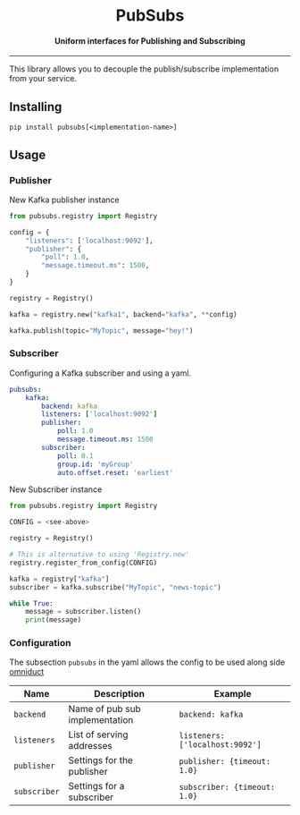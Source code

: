 <h1 align='center'>
    PubSubs
</h1>

<h4 align='center'>
    Uniform interfaces for Publishing and Subscribing
</h4>

---

This library allows you to decouple the publish/subscribe implementation
from your service.

## Installing

```
pip install pubsubs[<implementation-name>]
```

## Usage

### Publisher

New Kafka publisher instance

```python
from pubsubs.registry import Registry

config = {
    "listeners": ['localhost:9092'],
    "publisher": {
        "poll": 1.0,
        "message.timeout.ms": 1500,
    }
}

registry = Registry()

kafka = registry.new("kafka1", backend="kafka", **config)

kafka.publish(topic="MyTopic", message="hey!")
```

### Subscriber

Configuring a Kafka subscriber and using a yaml.

```yaml
pubsubs:
    kafka:
        backend: kafka
        listeners: ['localhost:9092']
        publisher:
            poll: 1.0
            message.timeout.ms: 1500
        subscriber:
            poll: 0.1
            group.id: 'myGroup'
            auto.offset.reset: 'earliest'
```

New Subscriber instance

```python
from pubsubs.registry import Registry

CONFIG = <see-above>

registry = Registry()

# This is alternative to using 'Registry.new'
registry.register_from_config(CONFIG)

kafka = registry["kafka"]
subscriber = kafka.subscribe("MyTopic", "news-topic")

while True:
    message = subscriber.listen()
    print(message)
```

### Configuration

The subsection `pubsubs` in the yaml allows the config to be used along side
[omniduct](https://github.com/airbnb/omniduct/blob/master/example_wrapper/example_wrapper/services.yml)

| Name | Description | Example |
| ---- | ----------- | ------- |
| `backend` | Name of pub sub implementation | `backend: kafka` |
| `listeners` | List of serving addresses | `listeners: ['localhost:9092']` |
| `publisher` | Settings for the publisher | `publisher: {timeout: 1.0}` |
| `subscriber` | Settings for a subscriber | `subscriber: {timeout: 1.0}` |
